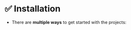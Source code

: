 <style>
  .hover-pop {
    transition: transform 0.2s, box-shadow 0.2s, filter 0.2s;
  } .hover-pop:hover {
    box-shadow: 0 0 16px rgba(0, 0, 0, 0.2);
    transform: scale(1.01);
    filter: saturate(200%);
  }
</style>

# ✅ Installation

- There are **multiple ways** to get started with the projects:
